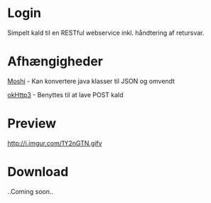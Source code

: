 # Login
Simpelt kald til en RESTful webservice inkl. håndtering af retursvar. 

# Afhængigheder
[Moshi](https://github.com/square/moshi) - Kan konvertere java klasser til JSON og omvendt

[okHttp3](https://github.com/square/okhttp) - Benyttes til at lave POST kald

# Preview

http://i.imgur.com/1Y2nGTN.gifv

# Download

..Coming soon..
